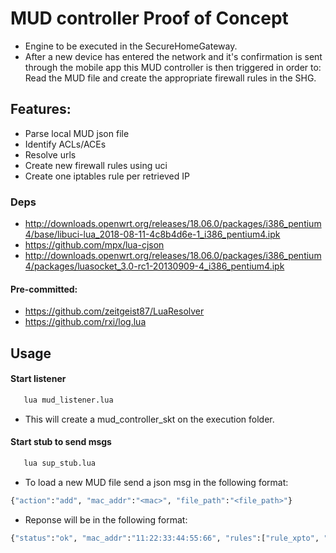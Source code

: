 
# MUD controller Proof of Concept
 * Engine to be executed in the SecureHomeGateway. 
 * After a new device has entered the network and it's confirmation is sent through the mobile app this MUD controller is then triggered in order to: Read the MUD file and create the appropriate firewall rules in the SHG.
 
## Features: 
   * Parse local MUD json file 
   * Identify ACLs/ACEs
   * Resolve urls 
   * Create new firewall rules using uci
   * Create one iptables rule per retrieved IP
   
### Deps
 * http://downloads.openwrt.org/releases/18.06.0/packages/i386_pentium4/base/libuci-lua_2018-08-11-4c8b4d6e-1_i386_pentium4.ipk
 * https://github.com/mpx/lua-cjson 
 * http://downloads.openwrt.org/releases/18.06.0/packages/i386_pentium4/packages/luasocket_3.0-rc1-20130909-4_i386_pentium4.ipk

#### Pre-committed:
 * https://github.com/zeitgeist87/LuaResolver 
 * https://github.com/rxi/log.lua 
 
   
## Usage   
#### Start listener
```bash
   lua mud_listener.lua
```
 
 * This will create a mud_controller_skt on the execution folder.
 
 #### Start stub to send msgs
```bash
   lua sup_stub.lua
```

 * To load a new MUD file send a json msg in the following format:
```bash
{"action":"add", "mac_addr":"<mac>", "file_path":"<file_path>"}
```

* Reponse will be in the following format:
```bash
{"status":"ok", "mac_addr":"11:22:33:44:55:66", "rules":["rule_xpto", "rule_qwert"]}
```
